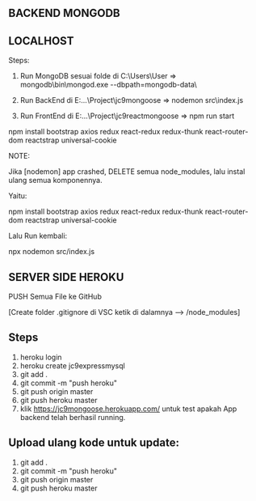 ## BACKEND MONGODB

## LOCALHOST

Steps:

1. Run MongoDB sesuai folde di C:\Users\User  => mongodb\bin\mongod.exe --dbpath=mongodb-data\

2. Run BackEnd di E:\...\Project\jc9mongoose => nodemon src\index.js

3. Run FrontEnd di E:\...\Project\jc9reactmongoose => npm run start

npm install bootstrap axios redux react-redux redux-thunk react-router-dom reactstrap universal-cookie

NOTE:

Jika [nodemon] app crashed, DELETE semua node_modules, lalu instal ulang semua komponennya.

Yaitu:

npm install bootstrap axios redux react-redux redux-thunk react-router-dom reactstrap universal-cookie

Lalu Run kembali:

npx nodemon src/index.js


## SERVER SIDE HEROKU

PUSH Semua File ke GitHub

[Create folder .gitignore di VSC ketik di dalamnya --> /node_modules]

## Steps
1. heroku login
2. heroku create jc9expressmysql
3. git add .
4. git commit -m "push heroku"
5. git push origin master
6. git push heroku master
7. klik https://jc9mongoose.herokuapp.com/ untuk test apakah App backend telah berhasil running.

## Upload ulang kode untuk update:
1. git add .
2. git commit -m "push heroku"
3. git push origin master
4. git push heroku master

